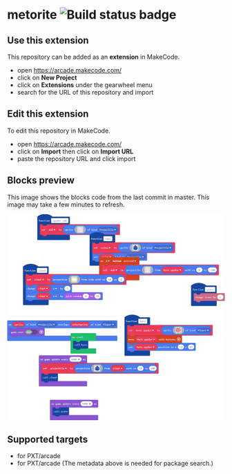 # metorite ![Build status badge](https://github.com/hensun111/metorite/workflows/MakeCode/badge.svg)



## Use this extension

This repository can be added as an **extension** in MakeCode.

* open https://arcade.makecode.com/
* click on **New Project**
* click on **Extensions** under the gearwheel menu
* search for the URL of this repository and import

## Edit this extension

To edit this repository in MakeCode.

* open https://arcade.makecode.com/
* click on **Import** then click on **Import URL**
* paste the repository URL and click import

## Blocks preview

This image shows the blocks code from the last commit in master.
This image may take a few minutes to refresh.

![A rendered view of the blocks](https://github.com/hensun111/metorite/raw/master/.makecode/blocks.png)

## Supported targets

* for PXT/arcade
* for PXT/arcade
(The metadata above is needed for package search.)

